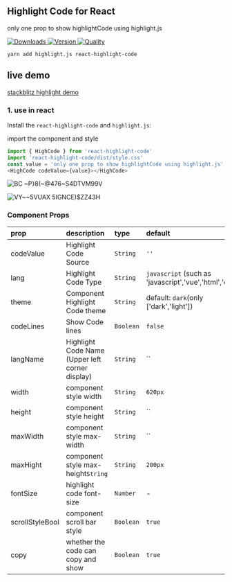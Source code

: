 ## Highlight Code for React

 only one prop to show highlightCode using highlight.js



<p>
  <a href="https://npm-stat.com/charts.html?package=react-highlight-code">
    <img alt="Downloads" src="https://img.shields.io/npm/dm/react-highlight-code.svg">
  </a>
  <a href="https://npmjs.com/package/react-highlight-code">
    <img alt="Version" src="https://img.shields.io/npm/v/react-highlight-code.svg"/>
  </a>
  <a href="http://packagequality.com/#?package=react-highlight-code">
    <img alt="Quality" src="https://npm.packagequality.com/shield/react-highlight-code.svg">
  </a>
</p>


```
yarn add highlight.js react-highlight-code
```

## live demo

[stackblitz highlight demo](https://stackblitz.com/github/F-one-1/react-highlight-code?file=src%2FApp.jsx)



### 1. use in react

Install the `react-highlight-code` and `highlight.js`:

import the component and style

```js
import { HighCode } from 'react-highlight-code'
import 'react-highlight-code/dist/style.css'
const value = 'only one prop to show highlightCode using highlight.js'
<HighCode codeValue={value}></HighCode>
```

![BC ~P}8(~@476~S4DTVM99V](https://user-images.githubusercontent.com/68687740/175461527-acad549a-b44d-4a00-9c3a-3642b0f01fc5.png)

![VY~~5VUAX 5IGNCE)$ZZ43H](https://user-images.githubusercontent.com/68687740/175461537-e482fa19-21dc-43d3-a617-3cab870d5bf9.png)



### Component Props

| prop            | description                                     | type      | default                                                |
| :-------------- | :---------------------------------------------- | :-------- | :----------------------------------------------------- |
| codeValue       | Highlight Code Source                           | `String`  | `''`                                                   |
| lang            | Highlight Code Type                             | `String`  | `javascript` (such as 'javascript','vue','html','css') |
| theme           | Component Highlight Code theme                  | `String`  | default: `dark`(only ['dark','light'])                 |
| codeLines       | Show Code lines                                 | `Boolean` | `false`                                                |
| langName        | Highlight Code Name (Upper left corner display) | `String`  | ``                                                     |
| width           | component style width                           | `String`  | `620px`                                                |
| height          | component style height                          | `String`  | ``                                                     |
| maxWidth        | component style max-width                       | `String`  | ``                                                     |
| maxHight        | component style max-height`String`              | `String`  | `200px`                                                |
| fontSize        | highlight code font-size                        | `Number`  | -                                                      |
| scrollStyleBool | component scroll bar style                      | `Boolean` | `true`                                                 |
| copy            | whether the code can copy and show              | `Boolean` | `true`                                                 |

